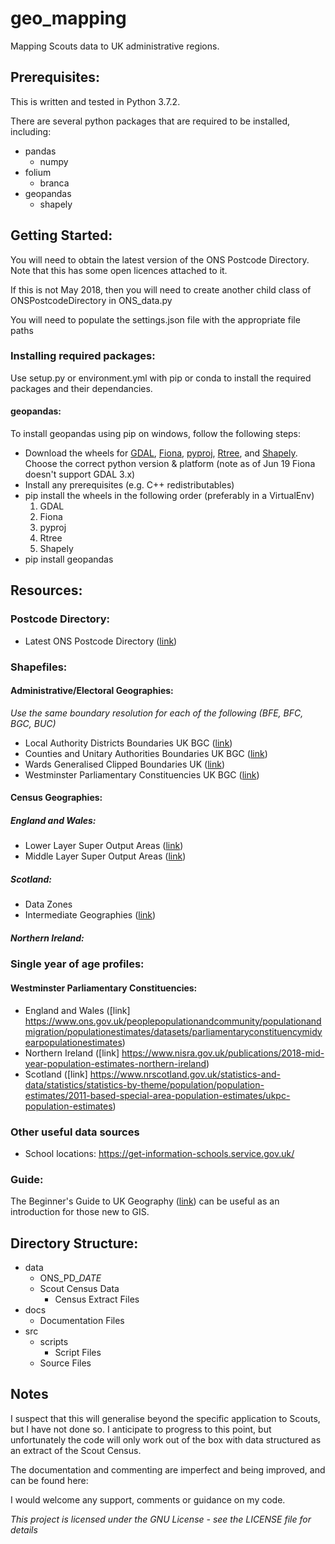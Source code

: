 # geo_mapping
Mapping Scouts data to UK administrative regions.

## Prerequisites:
This is written and tested in Python 3.7.2.

There are several python packages that are required to be installed, including:
 * pandas
    * numpy
 * folium
    * branca
 * geopandas
    * shapely


## Getting Started:
You will need to obtain the latest version of the ONS Postcode Directory. Note
that this has some open licences attached to it.

If this is not May 2018, then you will need to create another child class of
ONSPostcodeDirectory in ONS_data.py

You will need to populate the settings.json file with the appropriate file paths

### Installing required packages:
Use setup.py or environment.yml with pip or conda to install the required packages and their dependancies.

#### geopandas:
To install geopandas using pip on windows, follow the following steps:
* Download the wheels for [GDAL](http://www.lfd.uci.edu/~gohlke/pythonlibs/#gdal), [Fiona](http://www.lfd.uci.edu/~gohlke/pythonlibs/#fiona), [pyproj](http://www.lfd.uci.edu/~gohlke/pythonlibs/#pyproj), [Rtree](http://www.lfd.uci.edu/~gohlke/pythonlibs/#rtree), and [Shapely](http://www.lfd.uci.edu/~gohlke/pythonlibs/#shapely). Choose the correct python version & platform (note as of Jun 19 Fiona doesn't support GDAL 3.x)
* Install any prerequisites (e.g. C++ redistributables)
* pip install the wheels in the following order (preferably in a VirtualEnv)
    1. GDAL
    2. Fiona
    3. pyproj
    4. Rtree
    5. Shapely
* pip install geopandas

## Resources:
### Postcode Directory:
 * Latest ONS Postcode Directory ([link](https://geoportal.statistics.gov.uk/search?collection=Dataset&sort=-modified&tags=ons%20postcode%20directory))

### Shapefiles:
#### Administrative/Electoral Geographies:
*Use the same boundary resolution for each of the following (BFE, BFC, BGC, BUC)*
 * Local Authority Districts Boundaries UK BGC ([link](https://geoportal.statistics.gov.uk/search?collection=Dataset&sort=-modified&tags=bdy_lad))
 * Counties and Unitary Authorities Boundaries UK BGC ([link](https://geoportal.statistics.gov.uk/search?collection=Dataset&sort=-modified&tags=BDY_CTYUA))
 * Wards Generalised Clipped Boundaries UK ([link](https://geoportal.statistics.gov.uk/search?collection=Dataset&sort=-modified&tags=BDY_WD))
 * Westminster Parliamentary Constituencies UK BGC ([link](https://geoportal.statistics.gov.uk/search?collection=Dataset&sort=-modified&tags=BDY_PCON))

#### Census Geographies:
##### England and Wales:
 * Lower Layer Super Output Areas ([link](https://geoportal.statistics.gov.uk/search?collection=Dataset&sort=-modified&tags=BDY_LSOA%2CDEC_2011))
 * Middle Layer Super Output Areas ([link](https://geoportal.statistics.gov.uk/search?collection=Dataset&sort=-modified&tags=BDY_MSOA))
##### Scotland:
 * Data Zones
 * Intermediate Geographies ([link](https://data.gov.uk/dataset/133d4983-c57d-4ded-bc59-390c962ea280/intermediate-zone-boundaries-2011))
##### Northern Ireland:

### Single year of age profiles:
#### Westminster Parliamentary Constituencies:
 * England and Wales ([link] https://www.ons.gov.uk/peoplepopulationandcommunity/populationandmigration/populationestimates/datasets/parliamentaryconstituencymidyearpopulationestimates)
 * Northern Ireland ([link] https://www.nisra.gov.uk/publications/2018-mid-year-population-estimates-northern-ireland)
 * Scotland ([link] https://www.nrscotland.gov.uk/statistics-and-data/statistics/statistics-by-theme/population/population-estimates/2011-based-special-area-population-estimates/ukpc-population-estimates)

### Other useful data sources
 * School locations: https://get-information-schools.service.gov.uk/

### Guide:
The Beginner's Guide to UK Geography ([link](https://geoportal.statistics.gov.uk/search?collection=Document&sort=name&tags=DOC_BGG)) can be useful as an introduction for those new to GIS.

## Directory Structure:
* data
    * ONS_PD_*DATE*
    * Scout Census Data
        * Census Extract Files
* docs
    * Documentation Files
* src
    * scripts
        * Script Files
    * Source Files


## Notes
I suspect that this will generalise beyond the specific application to Scouts,
but I have not done so. I anticipate to progress to this point, but unfortunately
the code will only work out of the box with data structured as an extract of
the Scout Census.

The documentation and commenting are imperfect and being improved, and can be
found here:

I would welcome any support, comments or guidance on my code.

*This project is licensed under the GNU License - see the LICENSE file for details*

